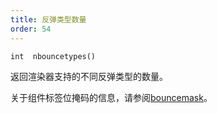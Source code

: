 ```yaml
---
title: 反弹类型数量
order: 54
---
```


`int  nbouncetypes()`

返回渲染器支持的不同反弹类型的数量。

关于组件标签位掩码的信息，请参阅[bouncemask](bouncemask.html)。